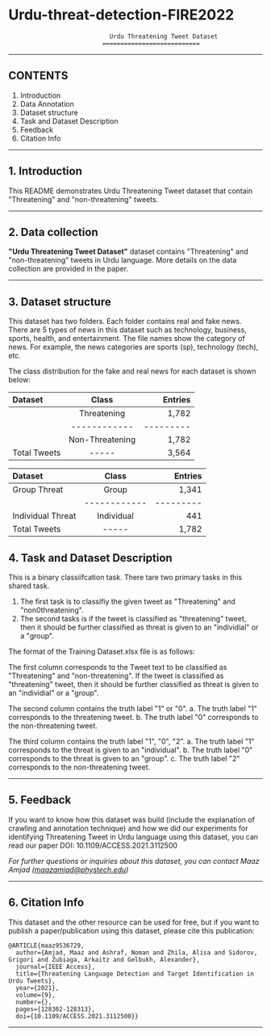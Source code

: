 # Urdu-threat-detection-FIRE2022


                                Urdu Threatening Tweet Dataset
                              ===========================

                                
---
## CONTENTS
 1. Introduction
 2. Data Annotation
 3. Dataset structure
 4. Task and Dataset Description
 5. Feedback
 6. Citation Info
---

## 1. Introduction

This README demonstrates Urdu Threatening Tweet dataset that contain "Threatening" and "non-threatening" tweets.

---

## 2. Data collection

**"Urdu Threatening Tweet Dataset"** dataset contains "Threatening" and "non-threatening" tweets in Urdu language. More details on the data collection are provided in the paper. 

---

## 3. Dataset structure 

This dataset has two folders. Each folder contains real and fake news. There are 5 types of news in this dataset such as technology, business, sports, health, and entertainment. The file names show the category of news. For example, the news categories are sports (sp), technology (tech), etc.

The class distribution for the fake and real news for each dataset is shown below:

| Dataset             | Class      | Entries |
|:--------------------|:----------:|--------:|
|     | Threatening|  1,782     |
|     |------------|---------|
|        | Non-Threatening| 1,782 |
| Total Tweets       | -----| 3,564 |


| Dataset             | Class      | Entries |
|:--------------------|:----------:|--------:|
|   Group Threat                     |  Group |  1,341     |
|  |------------|---------|
| Individual Threat      | Individual| 441 |
| Total Tweets       | -----| 1,782 |



## 4. Task and Dataset Description

This is a binary classiifcation task. There tare two primary tasks in this shared task. 

1. The first task is to classifiy the given tweet as "Threatening" and "non0threatening". 
2. The second tasks is if the tweet is classified as "threatening" tweet, then it should be further classified as threat is given to an "individial" or a "group". 

The format of the Training Dataset.xlsx file is as follows:

The first column corresponds to the Tweet text to be classified as "Threatening" and "non-threatening". If the tweet is classified as "threatening" tweet, then it should be further classified as threat is given to an "individial" or a "group". 

The second column contains the truth label "1" or "0". 
  a. The truth label "1" corresponds to the threatening tweet. 
  b. The truth label "0" corresponds to the non-threatening tweet. 
  

The third column contains the truth label "1", "0", "2". 
  a. The truth label "1" corresponds to the threat is given to an "individual". 
  b. The truth label "0" corresponds to the threat is given to an "group". 
  c. The truth label "2" corresponds to the non-threatening tweet.
  
---

## 5. Feedback
If you want to know how this dataset was build (include the explanation of crawling and annotation technique) and how we did our experiments for identifying Threatening Tweet in Urdu language using this dataset, you can read our paper DOI: 10.1109/ACCESS.2021.3112500

*For further questions or inquiries about this dataset, you can contact Maaz Amjad (maazamjad@phystech.edu)* 

---

## 6. Citation Info
This dataset and the other resource can be used for free, but if you want to publish a paper/publication using this dataset, please cite this publication:
```
@ARTICLE{maaz9536729,
  author={Amjad, Maaz and Ashraf, Noman and Zhila, Alisa and Sidorov, Grigori and Zubiaga, Arkaitz and Gelbukh, Alexander},
  journal={IEEE Access}, 
  title={Threatening Language Detection and Target Identification in Urdu Tweets}, 
  year={2021},
  volume={9},
  number={},
  pages={128302-128313},
  doi={10.1109/ACCESS.2021.3112500}}
```
---
